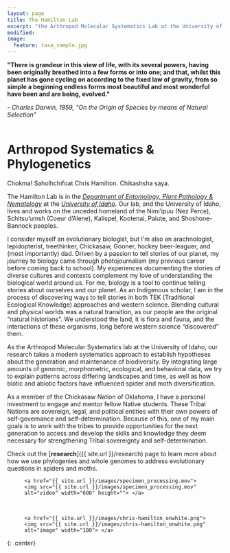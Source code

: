 ```yaml
---
layout: page
title: The Hamilton Lab
excerpt: "the Arthropod Molecular Systematics Lab at the University of Idaho"
modified: 
image:
  feature: taxa_sample.jpg
---
```

**"There is grandeur in this view of life, with its several powers, having been originally breathed into a few forms or into one; and that, whilst this planet has gone cycling on according to the fixed law of gravity, from so simple a beginning endless forms most beautiful and most wonderful have been and are being, evolved."**

*- Charles Darwin, 1859, "On the Origin of Species by means of Natural Selection"*
<br>
<br>

# Arthropod Systematics & Phylogenetics

Chokma! Saholhchifoat Chris Hamilton. Chikashsha saya.

The Hamilton Lab is in the [*Department of Entomology, Plant Pathology & Nematology*](https://www.uidaho.edu/cals/entomology-plant-pathology-and-nematology) at the [*University of Idaho*](http://www.uidaho.edu). Our lab, and the University of Idaho, lives and works on the unceded homeland of the Nimi’ipuu (Nez Perce), Schitsu’umsh (Coeur d’Alene), Kalispel, Kootenai, Paiute, and Shoshone-Bannock peoples.

I consider myself an evolutionary biologist, but I'm also an arachnologist, lepidopterist, treethinker, Chickasaw, Gooner, hockey beer-leaguer, and (most importantly) dad. Driven by a passion to tell stories of our planet, my journey to biology came through photojournalism (my previous career before coming back to school). My experiences documenting the stories of diverse cultures and contexts complement my love of understanding the biological world around us. For me, biology is a tool to continue telling stories about ourselves and our planet. As an Indigenous scholar, I am in the process of discovering ways to tell stories in both TEK (Traditional Ecological Knowledge) approaches and western science. Blending cultural and physical worlds was a natural transition, as our people are the original “natural historians”. We understood the land, it is flora and fauna, and the interactions of these organisms, long before western science “discovered” them.

As the Arthropod Molecular Systematics lab at the University of Idaho, our research takes a modern systematics approach to establish hypotheses about the generation and maintenance of biodiversity. By integrating large amounts of genomic, morphometric, ecological, and behavioral data, we try to explain patterns across differing landscapes and time, as well as how biotic and abiotic factors have influenced spider and moth diversification.

As a member of the Chickasaw Nation of Oklahoma, I have a personal investment to engage and mentor fellow Native students. These Tribal Nations are sovereign, legal, and political entities with their own powers of self-governance and self-determination. Because of this, one of my main goals is to work with the tribes to provide opportunities for the next generation to access and develop the skills and knowledge they deem necessary for strengthening Tribal sovereignty and self-determination.

Check out the [**research**]({{ site.url }}/research) page to learn more about how we use phylogenies and whole genomes to address evolutionary questions in spiders and moths.

<figure>

	<a href="{{ site.url }}/images/specimen_processing.mov"><img src="{{ site.url }}/images/specimen_processing.mov" alt="video" width="600" height=""> </a>

</figure>

<br>

<figure>

	<a href="{{ site.url }}/images/chris-hamilton_onwhite.png"><img src="{{ site.url }}/images/chris-hamilton_onwhite.png" alt="image" width="100"> </a>

</figure>
{: .center}

